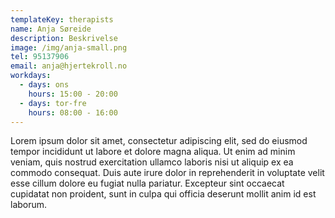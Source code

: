 ```yaml
---
templateKey: therapists
name: Anja Søreide
description: Beskrivelse
image: /img/anja-small.png
tel: 95137906
email: anja@hjertekroll.no
workdays:
  - days: ons
    hours: 15:00 - 20:00
  - days: tor-fre
    hours: 08:00 - 16:00
---
```

Lorem ipsum dolor sit amet, consectetur adipiscing elit, sed do eiusmod tempor incididunt ut labore et dolore magna aliqua. Ut enim ad minim veniam, quis nostrud exercitation ullamco laboris nisi ut aliquip ex ea commodo consequat. Duis aute irure dolor in reprehenderit in voluptate velit esse cillum dolore eu fugiat nulla pariatur. Excepteur sint occaecat cupidatat non proident, sunt in culpa qui officia deserunt mollit anim id est laborum.